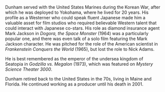 <!-- Robert Dunham -->

Dunham served with the United States Marines during the Korean War, after which he was deployed to Yokohama, where he lived for 20 years. His profile as a Westerner who could speak fluent Japanese made him a valuable asset for film studios who required believable Western talent that could interact with Japanese co-stars. His role as diamond insurance agent Mark Jackson in _Dogora, the Space Monster_ (1964) was a particularly popular one, and there was even talk of a solo film featuring the Mark Jackson character. He was pitched for the role of the American scientist in _Frankenstein Conquers the World_ (1965), but lost the role to Nick Adams.

He is best remembered as the emperor of the undersea kingdom of Seatopia in _Godzilla vs. Megalon_ (1973), which was featured on _Mystery Science Theater 3000_.

Dunham retired back to the United States in the 70s, living in Maine and Florida. He continued working as a producer until his death in 2001.